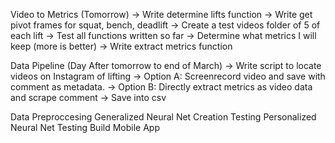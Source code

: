 Video to Metrics (Tomorrow)
-> Write determine lifts function
-> Write get pivot frames for squat, bench, deadlift
-> Create a test videos folder of 5 of each lift
-> Test all functions written so far
-> Determine what metrics I will keep (more is better)
-> Write extract metrics function

Data Pipeline (Day After tomorrow to end of March)
-> Write script to locate videos on Instagram of lifting
-> Option A: Screenrecord video and save with comment as metadata.
-> Option B: Directly extract metrics as video data and scrape comment
-> Save into csv

Data Preproccesing
Generalized Neural Net Creation
Testing
Personalized Neural Net
Testing
Build Mobile App